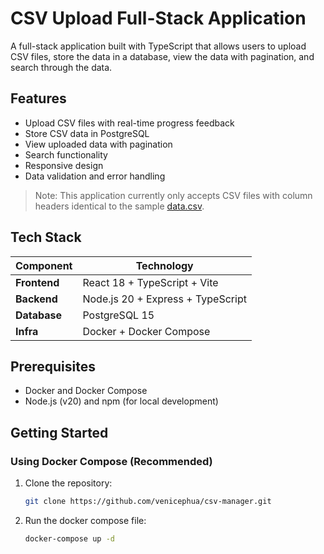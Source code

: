 # CSV Upload Full-Stack Application

A full-stack application built with TypeScript that allows users to upload CSV files, store the data in a database, view the data with pagination, and search through the data.

## Features

- Upload CSV files with real-time progress feedback
- Store CSV data in PostgreSQL
- View uploaded data with pagination
- Search functionality
- Responsive design
- Data validation and error handling

> Note: This application currently only accepts CSV files with column headers identical to the sample [data.csv](data.csv).

## Tech Stack
| Component       | Technology                        |
|-----------------|-----------------------------------|
| **Frontend**    | React 18 + TypeScript + Vite      |
| **Backend**     | Node.js 20 + Express + TypeScript |
| **Database**    | PostgreSQL 15                     |
| **Infra**       | Docker + Docker Compose           |


## Prerequisites

- Docker and Docker Compose
- Node.js (v20) and npm (for local development)

## Getting Started

### Using Docker Compose (Recommended)

1. Clone the repository:
   ```bash
   git clone https://github.com/venicephua/csv-manager.git
   ```
2. Run the docker compose file:
    ``` bash
    docker-compose up -d
    ```
